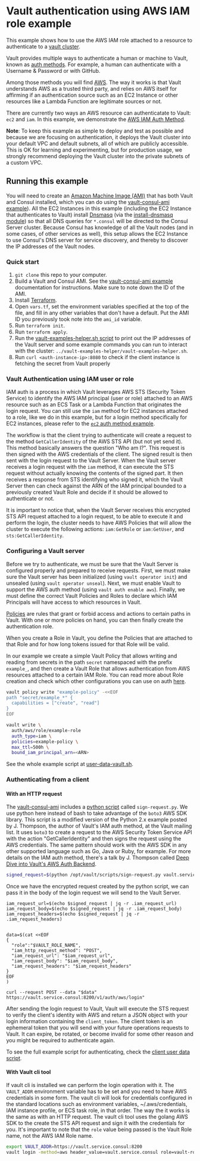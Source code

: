 # Vault authentication using AWS IAM role example

This example shows how to use the AWS IAM role attached to a resource to authenticate
to a [vault cluster][vault_cluster].

Vault provides multiple ways to authenticate a human or machine to Vault, known as
[auth methods][auth_methods]. For example, a human can authenticate with a Username
& Password or with GitHub.

Among those methods you will find [AWS][aws_auth]. The way it works is that Vault
understands AWS as a trusted third party, and relies on AWS itself for affirming
if an authentication source such as an EC2 Instance or other resources like a Lambda
Function are legitimate sources or not.

There are currently two ways an AWS resource can authenticatate to Vault: `ec2` and `iam`.
In this example, we demonstrate the [AWS IAM Auth Method][iam_auth].

**Note**: To keep this example as simple to deploy and test as possible and because we are
focusing on authentication, it deploys the Vault cluster into your default VPC and default subnets,
 all of which are publicly accessible. This is OK for learning and experimenting, but for
production usage, we strongly recommend deploying the Vault cluster into the private subnets
of a custom VPC.

## Running this example
You will need to create an [Amazon Machine Image (AMI)][ami] that has both Vault and Consul
installed, which you can do using the [vault-consul-ami example][vault_consul_ami]). All the EC2
Instances in this example (including the EC2 Instance that authenticates to Vault) install
[Dnsmasq][dnsmasq] (via the [install-dnsmasq module][dnsmasq_module]) so that all DNS queries
for `*.consul` will be directed to the Consul Server cluster. Because Consul has knowledge of
all the Vault nodes (and in some cases, of other services as well), this setup allows the EC2
Instance to use Consul's DNS server for service discovery, and thereby to discover the IP addresses
of the Vault nodes.


### Quick start

1. `git clone` this repo to your computer.
1. Build a Vault and Consul AMI. See the [vault-consul-ami example][vault_consul_ami] documentation for
   instructions. Make sure to note down the ID of the AMI.
1. Install [Terraform](https://www.terraform.io/).
1. Open `vars.tf`, set the environment variables specified at the top of the file, and fill in any other variables that
   don't have a default. Put the AMI ID you previously took note into the `ami_id` variable.
1. Run `terraform init`.
1. Run `terraform apply`.
1. Run the [vault-examples-helper.sh script][examples_helper] to
   print out the IP addresses of the Vault server and some example commands you can run to interact with the cluster:
   `../vault-examples-helper/vault-examples-helper.sh`.
1. Run `curl <auth-instance-ip>:8080` to check if the client instance is fetching the secret from Vault properly


### Vault Authentication using IAM user or role

IAM auth is a process in which Vault leverages AWS STS (Security Token Service) to
identify the AWS IAM principal (user or role) attached to an AWS resource such as
an ECS Task or a Lambda Function that originates the login request. You can still
use the `iam` method for EC2 instances attached to a role, like we do in this example,
but for a login method specifically for EC2 instances, please refer to the
[`ec2` auth method example][ec2_example].

The workflow is that the client trying to authenticate will create a request to
the method `GetCallerIdentity` of the AWS STS API (but not yet send it). This
method basically answers the question "Who am I?". This request is then signed
with the AWS credentials of the client. The signed result is then sent with the
login request to the Vault Server. When the Vault server receives a login request
with the `iam` method, it can execute the STS request without actually knowing
the contents of the signed part. It then receives a response from STS identifying
who signed it, which the Vault Server then can check against the ARN of the IAM
principal bounded to a previously created Vault Role and decide if it should be
allowed to authenticate or not.

It is important to notice that, when the Vault Server receives this encrypted STS
API request attached to a login request, to be able to execute it and perform the
login, the cluster needs to have AWS Policies that will allow the cluster to execute
the following actions: `iam:GetRole` or `iam:GetUser`, and `sts:GetCallerIdentity`.


### Configuring a Vault server

Before we try to authenticate, we must be sure that the Vault Server is configured
properly and prepared to receive requests. First, we must make sure the Vault server
has been initialized (using `vault operator init`) and unsealed (using `vault operator unseal`).
Next, we must enable Vault to support the AWS auth method (using `vault auth enable aws`).
Finally, we must define the correct Vault Policies and Roles to declare which IAM
Principals will have access to which resources in Vault.

[Policies][policies_doc] are rules that grant or forbid access and actions to certain paths in
Vault. With one or more policies on hand, you can then finally create the authentication role.

When you create a Role in Vault, you define the Policies that are attached to that
Role and for how long tokens issued for that Role will be valid.

In our example we create a simple Vault Policy that allows writing and reading from
secrets in the path `secret` namespaced with the prefix `example_`, and then create
a Vault Role that allows authentication from AWS resources attached to a certain IAM Role.
You can read more about Role creation and check which other configurations you can
use on auth [here][create_role].


```bash
vault policy write "example-policy" -<<EOF
path "secret/example_*" {
  capabilities = ["create", "read"]
}
EOF

vault write \
  auth/aws/role/example-role
  auth_type=iam \
  policies=example-policy \
  max_ttl=500h \
  bound_iam_principal_arn=<ARN>
```

See the whole example script at [user-data-vault.sh][user_data_vault].


### Authenticating from a client

#### With an HTTP request

The [vault-consul-ami][vault_consul_ami] includes a [python script][py_sign] called
`sign-request.py`. We use python here instead of bash to take advantage of the
`boto3` AWS SDK library. This script is a modified version of the Python 2.x example
posted by J. Thompson, the author of Vault's IAM auth method, at the Vault mailing
list. It uses `boto3` to create a request to the AWS Security Token Service API
with the action "GetCallerIdentity" and then signs the request using the AWS credentials.
The same pattern should work with the AWS SDK in any other supported language such
as Go, Java or Ruby, for example. For more details on the IAM auth method, there's
a talk by J. Thompson called [Deep Dive into Vault's AWS Auth Backend][talk].

```bash
signed_request=$(python /opt/vault/scripts/sign-request.py vault.service.consul)
```

Once we have the encrypted request created by the python script, we can pass it
in the body of the login request we will send to the Vault Server.

```
iam_request_url=$(echo $signed_request | jq -r .iam_request_url)
iam_request_body=$(echo $signed_request | jq -r .iam_request_body)
iam_request_headers=$(echo $signed_request | jq -r .iam_request_headers)


data=$(cat <<EOF
{
  "role":"$VAULT_ROLE_NAME",
  "iam_http_request_method": "POST",
  "iam_request_url": "$iam_request_url",
  "iam_request_body": "$iam_request_body",
  "iam_request_headers": "$iam_request_headers"
}
EOF
)

curl --request POST --data "$data" https://vault.service.consul:8200/v1/auth/aws/login"
```

After sending the login request to Vault, Vault will execute the STS request to
verify the client's identity with AWS and return a JSON object with your login
information containing the `client_token`. The client token is an ephemeral token
that you will send with your future operations requests to Vault. It can expire,
be rotated, or become invalid for some other reason and you might be required to
authenticate again.

To see the full example script for authenticating, check the [client user data script][user_data_auth_client].


#### With Vault cli tool

If vault cli is installed we can perform the login operation with it. The `VAULT_ADDR`
environment variable has to be set and you need to have AWS credentials in some form.
The vault cli will look for credentials configured in the standard locations such as
environment variables, ~/.aws/credentials, IAM instance profile, or ECS task role, in
that order. The way the it works is the same as with an HTTP request. The vault cli
tool uses the golang AWS SDK to the create the STS API request and sign it with the
credentials for you. It's important to note that the `role` value being passed is
the Vault Role name, not the AWS IAM Role name.

```bash
export VAULT_ADDR=https://vault.service.consul:8200
vault login -method=aws header_value=vault.service.consul role=vault-role-name
```

[ami]: http://docs.aws.amazon.com/AWSEC2/latest/UserGuide/AMIs.html
[auth_methods]: https://www.vaultproject.io/docs/auth/index.html
[aws_auth]:https://www.vaultproject.io/docs/auth/aws.html
[consul_policy]: https://github.com/hashicorp/terraform-aws-consul/blob/master/modules/consul-iam-policies/main.tf
[create_role]: https://www.vaultproject.io/api/auth/aws/index.html#create-role
[dnsmasq_module]: https://github.com/hashicorp/terraform-aws-consul/tree/master/modules/install-dnsmasq
[dnsmasq]: http://www.thekelleys.org.uk/dnsmasq/doc.html
[ec2_example]: https://github.com/hashicorp/terraform-aws-vault/tree/master/examples/vault-ec2-auth
[examples_helper]: https://github.com/hashicorp/terraform-aws-vault/tree/master/examples/vault-examples-helper/vault-examples-helper.sh
[iam_auth]: https://www.vaultproject.io/docs/auth/aws.html#iam-auth-method
[policies_doc]: https://www.vaultproject.io/docs/concepts/policies.html
[py_sign]: https://github.com/hashicorp/terraform-aws-vault/tree/master/examples/vault-consul-ami/auth/sign-request.py
[talk]: https://www.hashicorp.com/resources/deep-dive-vault-aws-auth-backend
[user_data_auth_client]: https://github.com/hashicorp/terraform-aws-vault/tree/master/examples/vault-iam-auth/user-data-auth-client.sh
[user_data_vault]: https://github.com/hashicorp/terraform-aws-vault/tree/master/examples/vault-iam-auth/user-data-vault.sh
[vault_cluster]: https://github.com/hashicorp/terraform-aws-vault/tree/master/modules/vault-cluster
[vault_consul_ami]: https://github.com/hashicorp/terraform-aws-vault/tree/master/examples/vault-consul-ami
